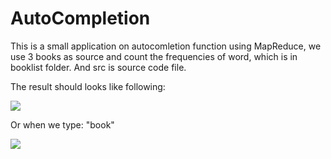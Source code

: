 # AutoCompletion

This is a small application on autocomletion function using MapReduce, we use 3 books as source and count the frequencies of word, 
which is in booklist folder. And src is source code file.

The result should looks like following:

![](https://ww3.sinaimg.cn/large/006y8lVagw1fbf7kdmt0mj31kw0idaby.jpg)

Or when we type: "book"

![](https://ww2.sinaimg.cn/large/006y8lVagw1fbf7kjvfzcj31kw0ka40s.jpg)
